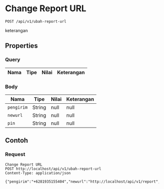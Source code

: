 # Change Report URL
```http
POST /api/v1/ubah-report-url
```
keterangan
## Properties
### Query
Nama | Tipe | Nilai | Keterangan
--- | --- | --- | ---
### Body
Nama | Tipe | Nilai | Keterangan
--- | --- | --- | ---
<code>pengirim</code> | String | null | null
<code>newurl</code> | String | null | null
<code>pin</code> | String | null | null
## Contoh
### Request
```http
Change Report URL
POST http://localhost/api/v1/ubah-report-url
Content-Type: application/json

{"pengirim":"+6281935155404","newurl":"http://localhost/api/v1/report","pin":"1234"}
```
